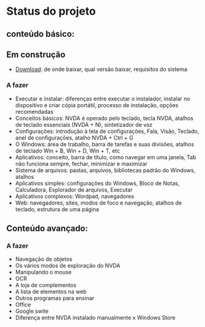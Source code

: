 # Status do projeto

## conteúdo básico:

## Em construção

- [Download](basico/download.md): de onde baixar, qual versão baixar, requisitos do sistema

### A fazer

- Executar e instalar: diferenças entre executar o instalador, instalar no dispositivo e criar cópia portátil, processo de instalação, opções recomendadas
- Conceitos básicos: NVDA é operado pelo teclado, tecla NVDA, atalhos de teclado essenciais (NVDA + N), sintetizador de voz
- Configurações: introdução à tela de configurações, Fala, Visão, Teclado, anel de configurações, atalho NVDA + Ctrl + G
- O Windows: área de trabalho, barra de tarefas e suas divisões, atalhos de teclado Win + B, Win + D, Win + T, etc
- Aplicativos: conceito, barra de título, como navegar em uma janela, Tab não funciona sempre, fechar, minimizar e maximizar
- Sistema de arquivos: pastas, arquivos, bibliotecas padrão do Windows, atalhos
- Aplicativos simples: configurações do Windows, Bloco de Notas, Calculadora, Explorador de arquivos, Executar
- Aplicativos complexos: Wordpad, navegadores
- Web: navegadores, sites, modos de foco e navegação, atalhos de teclado, estrutura de uma página

## Conteúdo avançado:

### A fazer

- Navegação de objetos
- Os vários modos de exploração do NVDA
- Manipulando o mouse
- OCR
- A loja de complementos
- A lista de elementos na web
- Outros programas para ensinar
- Office
- Google swite
- Diferença entre NVDA instalado manualmente x Windows Store
